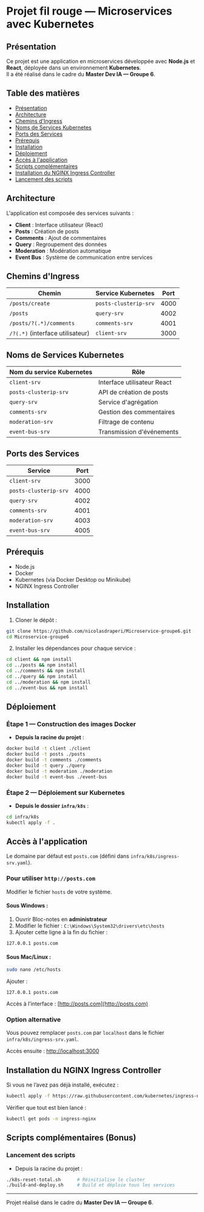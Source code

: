 
# Projet fil rouge — Microservices avec Kubernetes

## Présentation

Ce projet est une application en microservices développée avec **Node.js** et **React**, déployée dans un environnement **Kubernetes**.  
Il a été réalisé dans le cadre du **Master Dev IA — Groupe 6**.

## Table des matières

- [Présentation](#présentation)
- [Architecture](#architecture)
- [Chemins d'Ingress](#chemins-dingress)
- [Noms de Services Kubernetes](#noms-de-services-kubernetes)
- [Ports des Services](#ports-des-services)
- [Prérequis](#prérequis)
- [Installation](#installation)
- [Déploiement](#déploiement)
- [Accès à l'application](#accès-à-lapplication)
- [Scripts complémentaires](#scripts-complémentaires)
- [Installation du NGINX Ingress Controller](#installation-du-nginx-ingress-controller)
- [Lancement des scripts](#lancement-des-scripts)

## Architecture

L'application est composée des services suivants :

- **Client** : Interface utilisateur (React)
- **Posts** : Création de posts
- **Comments** : Ajout de commentaires
- **Query** : Regroupement des données
- **Moderation** : Modération automatique
- **Event Bus** : Système de communication entre services

## Chemins d'Ingress

| Chemin                                | Service Kubernetes       | Port |
|--------------------------------------|--------------------------|------|
| `/posts/create`                      | `posts-clusterip-srv`    | 4000 |
| `/posts`                             | `query-srv`              | 4002 |
| `/posts/?(.*)/comments`              | `comments-srv`           | 4001 |
| `/?(.*)` (interface utilisateur)     | `client-srv`             | 3000 |

## Noms de Services Kubernetes

| Nom du service Kubernetes | Rôle |
|---------------------------|------|
| `client-srv`              | Interface utilisateur React |
| `posts-clusterip-srv`     | API de création de posts |
| `query-srv`               | Service d'agrégation |
| `comments-srv`            | Gestion des commentaires |
| `moderation-srv`          | Filtrage de contenu |
| `event-bus-srv`           | Transmission d'événements |

## Ports des Services

| Service                | Port |
|------------------------|------|
| `client-srv`           | 3000 |
| `posts-clusterip-srv`  | 4000 |
| `query-srv`            | 4002 |
| `comments-srv`         | 4001 |
| `moderation-srv`       | 4003 |
| `event-bus-srv`        | 4005 |

## Prérequis

- Node.js
- Docker
- Kubernetes (via Docker Desktop ou Minikube)
- NGINX Ingress Controller

## Installation

1. Cloner le dépôt :

```bash
git clone https://github.com/nicolasdraperi/Microservice-groupe6.git
cd Microservice-groupe6
```

2. Installer les dépendances pour chaque service :

```bash
cd client && npm install
cd ../posts && npm install
cd ../comments && npm install
cd ../query && npm install
cd ../moderation && npm install
cd ../event-bus && npm install
```

## Déploiement

### Étape 1 — Construction des images Docker  

- **Depuis la racine du projet** :

```bash
docker build -t client ./client
docker build -t posts ./posts
docker build -t comments ./comments
docker build -t query ./query
docker build -t moderation ./moderation
docker build -t event-bus ./event-bus
```

### Étape 2 — Déploiement sur Kubernetes  

- **Depuis le dossier `infra/k8s`** :

```bash
cd infra/k8s
kubectl apply -f .
```

## Accès à l'application

Le domaine par défaut est `posts.com` (défini dans `infra/k8s/ingress-srv.yaml`).

### Pour utiliser `http://posts.com`

Modifier le fichier `hosts` de votre système.

#### Sous Windows :
1. Ouvrir Bloc-notes en **administrateur**
2. Modifier le fichier : `C:\Windows\System32\drivers\etc\hosts`
3. Ajouter cette ligne à la fin du fichier :
```
127.0.0.1 posts.com
```

#### Sous Mac/Linux :
```bash
sudo nano /etc/hosts
```
Ajouter :
```
127.0.0.1 posts.com
```

Accès à l’interface : [http://posts.com](http://posts.com)

### Option alternative

Vous pouvez remplacer `posts.com` par `localhost` dans le fichier `infra/k8s/ingress-srv.yaml`.

Accès ensuite : [http://localhost:3000](http://localhost:3000)

## Installation du NGINX Ingress Controller

Si vous ne l’avez pas déjà installé, exécutez :

```bash
kubectl apply -f https://raw.githubusercontent.com/kubernetes/ingress-nginx/controller-v1.9.4/deploy/static/provider/cloud/deploy.yaml
```

Vérifier que tout est bien lancé :

```bash
kubectl get pods -n ingress-nginx
```
## Scripts complémentaires (Bonus)
### Lancement des scripts

- Depuis la racine du projet :

```bash
./k8s-reset-total.sh      # Réinitialise le cluster
./build-and-deploy.sh     # Build et déploie tous les services
```

---

Projet réalisé dans le cadre du **Master Dev IA — Groupe 6**.
